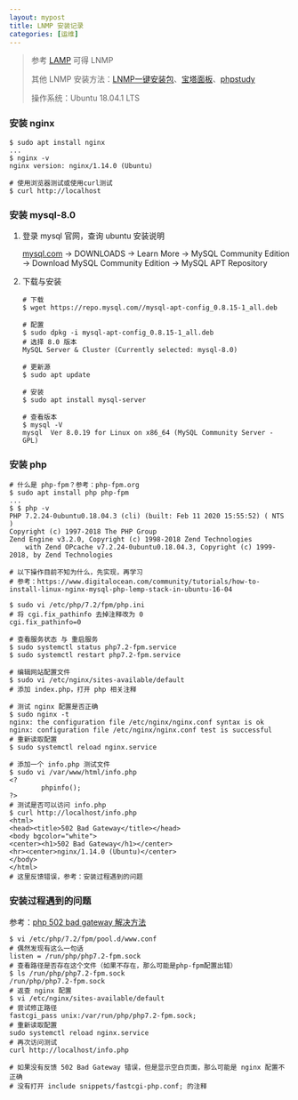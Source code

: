 ```yaml
---
layout: mypost
title: LNMP 安装记录
categories: [运维]
---
```


> 参考 [LAMP](https://zh.wikipedia.org/wiki/LAMP) 可得 LNMP
>
> 其他 LNMP 安装方法：[LNMP一键安装包](https://lnmp.org/)、[宝塔面板](https://www.bt.cn/)、[phpstudy](https://www.xp.cn/)
>
> 操作系统：Ubuntu 18.04.1 LTS

### 安装 nginx

```shell
$ sudo apt install nginx
...
$ nginx -v
nginx version: nginx/1.14.0 (Ubuntu)

# 使用浏览器测试或使用curl测试
$ curl http://localhost
```

### 安装 mysql-8.0

1. 登录 mysql 官网，查询 ubuntu 安装说明

     [mysql.com](https://www.mysql.com/) -> DOWNLOADS -> Learn More -> MySQL Community Edition -> Download MySQL Community Edition -> MySQL APT Repository

2. 下载与安装

     ```shell
     # 下载
     $ wget https://repo.mysql.com//mysql-apt-config_0.8.15-1_all.deb

     # 配置
     $ sudo dpkg -i mysql-apt-config_0.8.15-1_all.deb
     # 选择 8.0 版本
     MySQL Server & Cluster (Currently selected: mysql-8.0)

     # 更新源
     $ sudo apt update

     # 安装
     $ sudo apt install mysql-server

     # 查看版本
     $ mysql -V
     mysql  Ver 8.0.19 for Linux on x86_64 (MySQL Community Server - GPL)
     ```

### 安装 php

```shell
# 什么是 php-fpm？参考：php-fpm.org
$ sudo apt install php php-fpm
...
$ $ php -v
PHP 7.2.24-0ubuntu0.18.04.3 (cli) (built: Feb 11 2020 15:55:52) ( NTS )
Copyright (c) 1997-2018 The PHP Group
Zend Engine v3.2.0, Copyright (c) 1998-2018 Zend Technologies
    with Zend OPcache v7.2.24-0ubuntu0.18.04.3, Copyright (c) 1999-2018, by Zend Technologies

# 以下操作目前不知为什么，先实现，再学习
# 参考：https://www.digitalocean.com/community/tutorials/how-to-install-linux-nginx-mysql-php-lemp-stack-in-ubuntu-16-04

$ sudo vi /etc/php/7.2/fpm/php.ini
# 将 cgi.fix_pathinfo 去掉注释改为 0
cgi.fix_pathinfo=0

# 查看服务状态 与 重启服务
$ sudo systemctl status php7.2-fpm.service
$ sudo systemctl restart php7.2-fpm.service

# 编辑网站配置文件
$ sudo vi /etc/nginx/sites-available/default
# 添加 index.php，打开 php 相关注释

# 测试 nginx 配置是否正确
$ sudo nginx -t
nginx: the configuration file /etc/nginx/nginx.conf syntax is ok
nginx: configuration file /etc/nginx/nginx.conf test is successful
# 重新读取配置
$ sudo systemctl reload nginx.service

# 添加一个 info.php 测试文件
$ sudo vi /var/www/html/info.php
<?
        phpinfo();
?>
# 测试是否可以访问 info.php
$ curl http://localhost/info.php
<html>
<head><title>502 Bad Gateway</title></head>
<body bgcolor="white">
<center><h1>502 Bad Gateway</h1></center>
<hr><center>nginx/1.14.0 (Ubuntu)</center>
</body>
</html>
# 这里反馈错误，参考：安装过程遇到的问题
```

### 安装过程遇到的问题

参考：[php 502 bad gateway 解决方法](https://blog.csdn.net/ucmir183/article/details/80240112)

```shell
$ vi /etc/php/7.2/fpm/pool.d/www.conf
# 偶然发现有这么一句话
listen = /run/php/php7.2-fpm.sock
# 查看路径是否存在这个文件（如果不存在，那么可能是php-fpm配置出错）
$ ls /run/php/php7.2-fpm.sock
/run/php/php7.2-fpm.sock
# 返查 nginx 配置
$ vi /etc/nginx/sites-available/default
# 尝试修正路径
fastcgi_pass unix:/var/run/php/php7.2-fpm.sock;
# 重新读取配置
sudo systemctl reload nginx.service
# 再次访问测试
curl http://localhost/info.php

# 如果没有反馈 502 Bad Gateway 错误，但是显示空白页面，那么可能是 nginx 配置不正确
# 没有打开 include snippets/fastcgi-php.conf; 的注释
```
